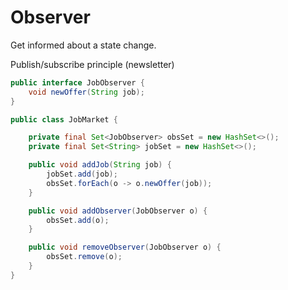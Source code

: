 
# Observer

Get informed about a state change.

Publish/subscribe principle (newsletter)

```java
public interface JobObserver {
    void newOffer(String job);
}
```
```java
public class JobMarket {

    private final Set<JobObserver> obsSet = new HashSet<>();
    private final Set<String> jobSet = new HashSet<>();

    public void addJob(String job) {
        jobSet.add(job);
        obsSet.forEach(o -> o.newOffer(job));
    }

    public void addObserver(JobObserver o) {
        obsSet.add(o);
    }

    public void removeObserver(JobObserver o) {
        obsSet.remove(o);
    }
}
```
